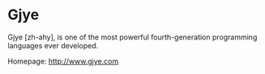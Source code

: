# Gjye
Gjye [zh-ahy], is one of the most powerful fourth-generation programming languages ever developed. 

Homepage: http://www.gjye.com
